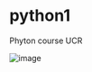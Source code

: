 # python1
Phyton course  UCR


![image](https://user-images.githubusercontent.com/78452640/229327480-795310c2-10d4-4395-b403-c1c4fb5ad907.png)
